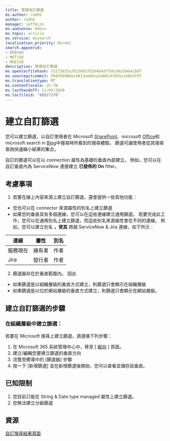 ```yaml
---
title: 管理自訂篩選
ms.author: rodhb
author: rodhb
manager: jeffkizn
ms.audience: Admin
ms.topic: article
ms.service: mssearch
localization_priority: Normal
search.appverid:
- BFB160
- MET150
- MOE150
description: 管理自訂篩選
ms.openlocfilehash: 75273035a7825683f626464df7bbc8e294b41b6f
ms.sourcegitcommit: 59435698bece013ae64ca2a68c43455ca10e3fdf
ms.translationtype: MT
ms.contentlocale: zh-TW
ms.lasthandoff: 11/05/2020
ms.locfileid: "48927378"
---
```

# <a name="create-custom-filters"></a>建立自訂篩選

您可以建立篩選，以自訂使用者在 Microsoft [SharePoint](https://sharepoint.com/)、microsoft [Office](https://office.com)和 microsoft search in [Bing](https://bing.com)中搜尋時所看到的搜尋體驗。 篩選可讓使用者從其搜尋查詢快速縮小結果的集合。

自訂的篩選可以在以 connection 屬性為基礎的垂直內部建立。 例如，您可以在自訂垂直內為 ServiceNow 連接建立 **已發佈的 On** filter。

## <a name="things-to-consider"></a>考慮事項

1. 若要在線上內容來源上建立自訂篩選，還會提供一些其他功能：
- 您也可以在 connector 來源屬性的別名上建立篩選
- 如果您的垂直具有多個連線，您可以在這些連線建立通用篩選。 若要完成此工作，您可以在通用別名上建立篩選，而這些別名來源屬性會在不同的連線。 例如，您可以建立別名 **，使其** 跨越 ServiceNow & Jira 連線，如下所示：

| 連線 | 屬性	 | 別名 |
| --- | --- | --- |
| 服務現在 | 擁有者 | 作者 |
| Jira | 發行者 | 作者 |

2. 篩選器存在於垂直範圍內。 因此  
- 如果篩選是以組織層級的垂直方式建立，則篩選只會顯示在組織層級
- 如果篩選是以位於網站層級的垂直方式建立，則篩選只會顯示在網站層級。

## <a name="steps-to-create-custom-filter"></a>建立自訂篩選的步驟

### <a name="create-filter-in-organizational-level-vertical"></a>在組織層級中建立篩選：

若要在 Microsoft 搜尋上建立篩選，請遵循下列步驟：

1. 在 Microsoft 365 系統管理中心中，移至 [ [縱向](https://admin.microsoft.com/Adminportal/Home#/MicrosoftSearch/verticals) ] 頁面。
2. 建立/編輯您要建立篩選的垂直方向
3. 流覽至嚮導中的 [篩選器] 步驟
4. 按一下 [新增篩選] 並在新增篩選後開始，您可以查看並儲存該垂直。

## <a name="known-limitations"></a>已知限制

1. 您目前只能在 String & Date type managed 屬性上建立篩選。
2. 您無法建立分級篩選

## <a name="resources"></a>資源

[自訂搜尋結果頁面](customize-search-page.md)